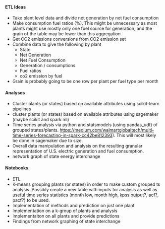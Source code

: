 #### ETL Ideas  
- Take plant level data and divide net generation by net fuel consumption
- Make consumption fuel ratios (%).  This might be unnecessary as most plants might use mostly only one fuel source for generation, and the grain of the table may be lower than this aggregation.
- Get CO2 emissions conversions from CO2 emission set
- Combine data to give the following by plant
  - State
  - Net Generation
  - Net Fuel Consumption
  - Generation / consumptions
  - Fuel ratios
  - co2 emission by fuel
- Grain is probably going to be one row per plant per fuel type per month

#### Analyses
- Cluster plants (or states) based on available attributes using scikit-learn pipelines
- cluster plants (or states) based on available attributes using sagemaker (maybe scikit and spark ml)
- Time series analysis via python and statsmodels (using pandas_udf) of grouped states/plants. https://medium.com/walmartglobaltech/multi-time-series-forecasting-in-spark-cc42be812393).  This will most likely be done in sagemaker due to size.
- Overall data manipulation and analysis on the resulting granular representation of U.S. electric generation and fuel consumption.
- network graph of state energy interchange

#### Notebooks
- ETL
- K-means grouping plants (or states) in order to make custom grouped ts analysis.  Possibly create a new table with inputs for analysis as well as useful time series statistics (month low, month high, kpss output?, acf?, pacf?) to be used.
- Implementation of methods and prediction on just one plant
- Implementation on a k-group of plants and analysis
- Implementaiton on all plants and provide predictions
- Findings from network graphing of state interchange
